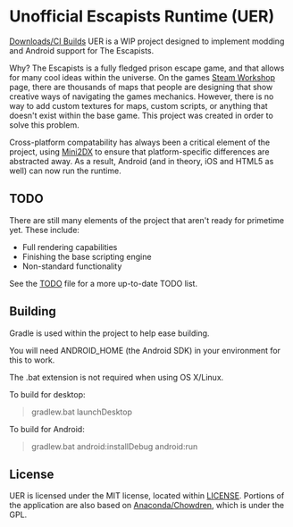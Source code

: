 # Unofficial Escapists Runtime (UER)
[Downloads/CI Builds](https://ci.jselby.net/job/Escapists%20Runtime/)
UER is a WIP project designed to implement modding and Android support for The Escapists.

Why?
The Escapists is a fully fledged prison escape game, and that allows for many cool ideas within the universe. On the games [Steam Workshop](http://steamcommunity.com/app/298630/workshop/) page, there are thousands of maps that people are designing that show creative ways of navigating the games mechanics. However, there is no way to add custom textures for maps, custom scripts, or anything that doesn't exist within the base game. This project was created in order to solve this problem.

Cross-platform compatability has always been a critical element of the project, using [Mini2DX](http://mini2dx.org/) to ensure that platform-specific differences are abstracted away. As a result, Android (and in theory, iOS and HTML5 as well) can now run the runtime.

## TODO
There are still many elements of the project that aren't ready for primetime yet. These include:

- Full rendering capabilities
- Finishing the base scripting engine
- Non-standard functionality

See the [TODO](https://github.com/j-selby/EscapistsRuntime/blob/master/TODO.md) file for a more up-to-date TODO list.

## Building
Gradle is used within the project to help ease building.

You will need ANDROID_HOME (the Android SDK) in your environment for this to work.

The .bat extension is not required when using OS X/Linux.

To build for desktop:
> gradlew.bat launchDesktop

To build for Android:

> gradlew.bat android:installDebug android:run

## License
UER is licensed under the MIT license, located within [LICENSE](https://github.com/j-selby/EscapistsRuntime/blob/master/LICENSE). 
Portions of the application are also based on [Anaconda/Chowdren](https://github.com/matpow2/anaconda), which is under the GPL.
